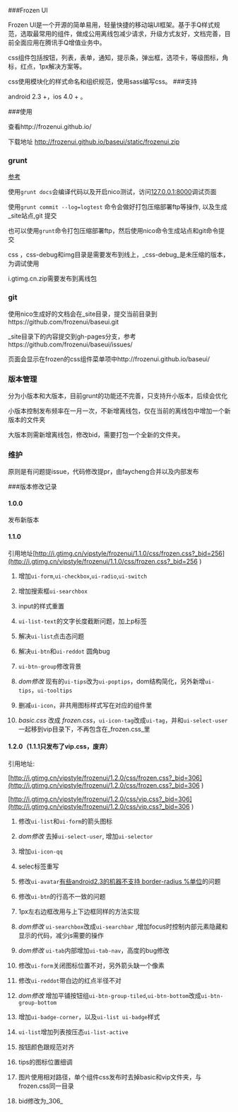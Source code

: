 
###Frozen UI

Frozen UI是一个开源的简单易用，轻量快捷的移动端UI框架。基于手Q样式规范，选取最常用的组件，做成公用离线包减少请求，升级方式友好，文档完善，目前全面应用在腾讯手Q增值业务中。

css组件包括按钮，列表，表单，通知，提示条，弹出框，选项卡，等级图标，角标，红点，1px解决方案等。

css使用模块化的样式命名和组织规范，使用sass编写css。
###支持

android 2.3 +，ios 4.0 + 。

###使用

查看http://frozenui.github.io/

下载地址 http://frozenui.github.io/baseui/static/frozenui.zip

### grunt

[参考](https://github.com/QQVIPTeam/team/issues/5)

使用`grunt docs`会编译代码以及开启nico测试，访问[127.0.0.1:8000](127.0.0.1:8000)调试页面

使用`grunt commit --log=logtest` 命令会做好打包压缩部署ftp等操作, 以及生成_site站点,git 提交

也可以使用`grunt`命令打包压缩部署ftp，然后使用nico命令生成站点和git命令提交

css ，css-debug和img目录是需要发布到线上，_css-debug_是未压缩的版本，为调试使用

i.gtimg.cn.zip需要发布到离线包


### git

使用nico生成好的文档会在_site目录，提交当前目录到https://github.com/frozenui/baseui.git

_site目录下的内容提交到gh-pages分支，参考https://github.com/frozenui/baseui/issues/

页面会显示在frozen的css组件菜单项中http://frozenui.github.io/baseui/


### 版本管理

分为小版本和大版本，目前grunt的功能还不完善，只支持升小版本，后续会优化

小版本控制发布频率在一月一次，不新增离线包，仅在当前的离线包中增加一个新版本的文件夹

大版本则需新增离线包，修改bid，需要打包一个全新的文件夹。

### 维护

原则是有问题提issue，代码修改提pr，由faycheng合并以及内部发布

###版本修改记录

#### 1.0.0

发布新版本


#### 1.1.0

引用地址[http://i.gtimg.cn/vipstyle/frozenui/1.1.0/css/frozen.css?_bid=256](http://i.gtimg.cn/vipstyle/frozenui/1.1.0/css/frozen.css?_bid=256 )

1. 增加`ui-form`,`ui-checkbox`,`ui-radio`,`ui-switch`

2. 增加搜索框`ui-searchbox`

3. input的样式重置

4. `ui-list-text`的文字长度截断问题，加上p标签

5. 解决`ui-list`点击态问题

6. 解决`ui-btn`和`ui-reddot` 圆角bug

7. `ui-btn-group`修改背景

8. _dom修改_ 现有的`ui-tips`改为`ui-poptips`，dom结构简化，另外新增`ui-tips`，`ui-tooltips`

9. 删减`ui-icon`，非共用图标样式写在对应的组件里

10. _basic.css_ 改成 _frozen.css_，`ui-icon-tag`改成`ui-tag`，并和`ui-select-user`一起移到vip目录下，不再包含在_frozen.css_里


#### 1.2.0（1.1.1只发布了vip.css，废弃）


引用地址: 

[http://i.gtimg.cn/vipstyle/frozenui/1.2.0/css/frozen.css?_bid=306](http://i.gtimg.cn/vipstyle/frozenui/1.2.0/css/frozen.css?_bid=306 )

[http://i.gtimg.cn/vipstyle/frozenui/1.2.0/css/vip.css?_bid=306](http://i.gtimg.cn/vipstyle/frozenui/1.2.0/css/vip.css?_bid=306 )




1. 修改`ui-list`和`ui-form`的箭头图标

2. _dom修改_ 去掉`ui-select-user`, 增加`ui-selector`

3. 增加`ui-icon-qq`

4. selec标签重写

5. 修改`ui-avatar`[有些android2.3的机器不支持 border-radius %单位](https://github.com/frozenui/baseui/issues/9)的问题

6. 修改`ui-btn`的行高不一致的问题

7. 1px左右边框改用与上下边框同样的方法实现

8. _dom修改_ `ui-searchbox`改成`ui-searchbar` ,增加focus时控制内部元素隐藏和显示的代码，减少js需要的操作

9. _dom修改_ `ui-tab`内部增加`ui-tab-nav`，高度的bug修改

10. 修改`ui-form`关闭图标位置不对，另外箭头缺一个像素

11. 修改`ui-reddot`带白边的红点半径不对

12. _dom修改_ 增加平铺按钮组`ui-btn-group-tiled`,`ui-btn-bottom`改成`ui-btn-group-bottom`

13. 增加`ui-badge-corner`，以及`ui-list ui-badge`样式


14. `ui-list`增加列表按压态`ui-list-active`

15. 按钮颜色跟规范对齐

16. tips的图标位置细调


17. 图片使用相对路径，单个组件css发布时去掉basic和vip文件夹，与frozen.css同一目录

18. bid修改为_306_



